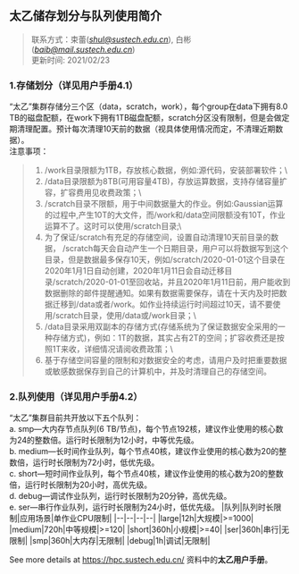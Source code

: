 ## 太乙储存划分与队列使用简介
> 联系方式：束蕾(*shul@sustech.edu.cn*), 白彬(*baib@mail.sustech.edu.cn*)\
> 更新时间: 2021/02/23

### 1.存储划分（详见用户手册4.1）
“太乙”集群存储分三个区（data，scratch，work），每个group在data下拥有8.0 TB的磁盘配额，在work下拥有1TB磁盘配额，scratch分区没有限制，但是会做定期清理配置。预计每次清理10天前的数据（视具体使用情况而定，不清理近期数据）。\
注意事项：
>	1. /work目录限额为1TB，存放核心数据，例如:源代码，安装部署软件；\
>	2. /data目录限额为8TB(可用容量4TB)，存放运算数据，支持存储容量扩容，扩容费用见收费政策；\
>	3. /scratch目录不限额，用于中间数据量大的作业。例如:Gaussian运算的过程中,产生10T的大文件，而/work和/data空间限额没有10T，作业运算不了。这时可以使用/scratch目录;\
>	4. 为了保证/scratch有充足的存储空间，设置自动清理10天前目录的数据， /scratch每天会自动产生一个日期目录，用户可以将数据写到这个目录，但是数据最多保存10天，例如/scratch/2020-01-01这个目录在2020年1月1日自动创建，2020年1月11日会自动迁移目录/scratch/2020-01-01至回收站，并且2020年1月11日前，用户能收到数据删除的邮件提醒通知。如果有数据需要保存，请在十天内及时把数据迁移到/data或者/work。如作业持续运行时间超过10天，请不要使用/scratch目录，使用/data或/work目录；\
>	5. /data目录采用双副本的存储方式(存储系统为了保证数据安全采用的一种存储方式)，例如：1T的数据，其实占有2T的空间；扩容收费还是按照1T来收，详细情况请阅收费政策；\
>	6. 基于存储空间容量的限制和对数据安全的考虑，请用户及时把重要数据或敏感数据保存到自己的计算机中，并及时清理自己的存储空间。
### 2.队列使用（详见用户手册4.2）
 “太乙”集群目前共开放以下五个队列：\
a. smp—大内存节点队列(6 TB/节点)，每个节点192核，建议作业使用的核心数为24的整数倍。运行时长限制为12小时，中等优先级。\
b. medium—长时间作业队列，每个节点40核，建议作业使用的核心数为20的整数倍，运行时长限制为72小时，低优先级。\
c. short—短时间作业队列，每个节点40核，建议作业使用的核心数为20的整数倍，运行时长限制为20小时，高优先级。\
d. debug—调试作业队列，运行时长限制为20分钟，高优先级。\
e. ser—串行作业队列，运行时长限制为24小时，低优先级。
|队列|队列时长限制|应用场景|单作业CPU限制|
|--|--|--|--|
|large|12h|大规模|>=1000|
|medium|720h|中等规模|>=120|
|short|360h|小规模|>=40|
|ser|360h|串行|无限制|
|smp|360h|大内存|无限制|
|debug|1h|调试|无限制|

See more details at https://hpc.sustech.edu.cn/ 资料中的**太乙用户手册**。
